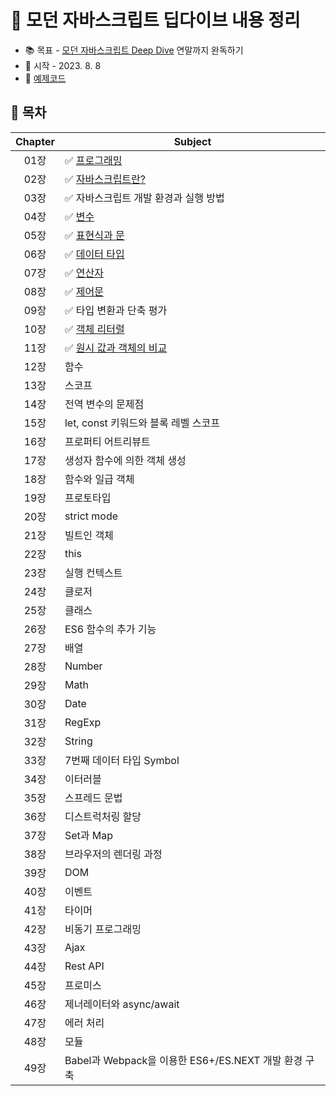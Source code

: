 # 📝 모던 자바스크립트 딥다이브 내용 정리
- 📚 목표 - [모던 자바스크립트 Deep Dive](https://www.aladin.co.kr/shop/wproduct.aspx?ItemId=251552545&start=slayer) 연말까지 완독하기
- 📅 시작 - 2023. 8. 8
- 📒 [예제코드](https://github.com/wikibook/mjs)


## 📌 목차
|**Chapter**|**Subject**|
|:--:|--|
|01장|✅ [프로그래밍](https://github.com/xoxojw/modern-js-deep-dive/tree/main/chapters/01장_프로그래밍.md)|
|02장|✅ [자바스크립트란?](https://github.com/xoxojw/modern-js-deep-dive/tree/main/chapters/02장_자바스크립트란.md)|
|03장|✅ 자바스크립트 개발 환경과 실행 방법|
|04장|✅ [변수](https://github.com/xoxojw/modern-js-deep-dive/tree/main/chapters/04장_변수.md)|
|05장|✅ [표현식과 문](https://github.com/xoxojw/modern-js-deep-dive/tree/main/chapters/05장_표현식과_문.md)|
|06장|✅ [데이터 타입](https://github.com/xoxojw/modern-js-deep-dive/tree/main/chapters/06장_데이터_타입.md)|
|07장|✅ [연산자](https://github.com/xoxojw/modern-js-deep-dive/tree/main/chapters/07장_연산자.md)|
|08장|✅ [제어문](https://github.com/xoxojw/modern-js-deep-dive/tree/main/chapters/08장_제어문.md)|
|09장|✅ 타입 변환과 단축 평가|
|10장|✅ [객체 리터럴](https://github.com/xoxojw/modern-js-deep-dive/tree/main/chapters/10장_객체_리터럴.md)|
|11장|✅ [원시 값과 객체의 비교](https://github.com/xoxojw/modern-js-deep-dive/tree/main/chapters/11장_원시_값과_객체의_비교.md)|
|12장|함수|
|13장|스코프|
|14장|전역 변수의 문제점|
|15장|let, const 키워드와 블록 레벨 스코프|
|16장|프로퍼티 어트리뷰트|
|17장|생성자 함수에 의한 객체 생성|
|18장|함수와 일급 객체|
|19장|프로토타입|
|20장|strict mode|
|21장|빌트인 객체|
|22장|this|
|23장|실행 컨텍스트|
|24장|클로저|
|25장|클래스|
|26장|ES6 함수의 추가 기능|
|27장|배열|
|28장|Number|
|29장|Math|
|30장|Date|
|31장|RegExp|
|32장|String|
|33장|7번째 데이터 타입 Symbol|
|34장|이터러블|
|35장|스프레드 문법|
|36장|디스트럭처링 할당|
|37장|Set과 Map|
|38장|브라우저의 렌더링 과정|
|39장|DOM|
|40장|이벤트|
|41장|타이머|
|42장|비동기 프로그래밍|
|43장|Ajax|
|44장|Rest API|
|45장|프로미스|
|46장|제너레이터와 async/await|
|47장|에러 처리|
|48장|모듈|
|49장|Babel과 Webpack을 이용한 ES6+/ES.NEXT 개발 환경 구축|